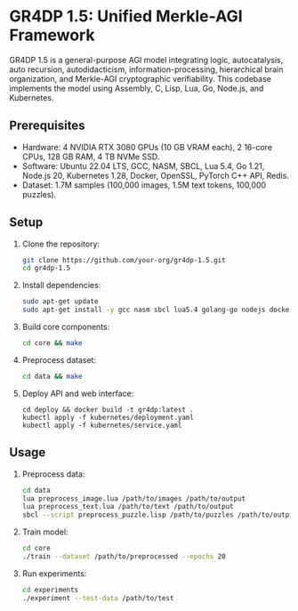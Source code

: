 # GR4DP 1.5: Unified Merkle-AGI Framework

GR4DP 1.5 is a general-purpose AGI model integrating logic, autocatalysis, auto recursion, autodidacticism, information-processing, hierarchical brain organization, and Merkle-AGI cryptographic verifiability. This codebase implements the model using Assembly, C, Lisp, Lua, Go, Node.js, and Kubernetes.

## Prerequisites
- Hardware: 4 NVIDIA RTX 3080 GPUs (10 GB VRAM each), 2 16-core CPUs, 128 GB RAM, 4 TB NVMe SSD.
- Software: Ubuntu 22.04 LTS, GCC, NASM, SBCL, Lua 5.4, Go 1.21, Node.js 20, Kubernetes 1.28, Docker, OpenSSL, PyTorch C++ API, Redis.
- Dataset: 1.7M samples (100,000 images, 1.5M text tokens, 100,000 puzzles).

## Setup
1. Clone the repository:
   ```bash
   git clone https://github.com/your-org/gr4dp-1.5.git
   cd gr4dp-1.5
   ```
2. Install dependencies:
   ```bash
   sudo apt-get update
   sudo apt-get install -y gcc nasm sbcl lua5.4 golang-go nodejs docker.io redis
   ```
3. Build core components:
   ```bash
   cd core && make
   ```
4. Preprocess dataset:
   ```bash
   cd data && make
   ```
5. Deploy API and web interface:
   ```
   cd deploy && docker build -t gr4dp:latest .
   kubectl apply -f kubernetes/deployment.yaml
   kubectl apply -f kubernetes/service.yaml
   ```
## Usage
1. Preprocess data:
   ```bash
   cd data
   lua preprocess_image.lua /path/to/images /path/to/output
   lua preprocess_text.lua /path/to/text /path/to/output
   sbcl --script preprocess_puzzle.lisp /path/to/puzzles /path/to/output
   ```
2. Train model:
   ```bash
   cd core
   ./train --dataset /path/to/preprocessed --epochs 20
   ```
3. Run experiments:
   ```bash
   cd experiments
   ./experiment --test-data /path/to/test
   ```
